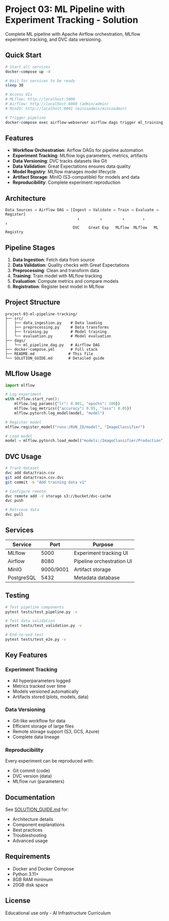 # Project 03: ML Pipeline with Experiment Tracking - Solution

Complete ML pipeline with Apache Airflow orchestration, MLflow experiment tracking, and DVC data versioning.

## Quick Start

```bash
# Start all services
docker-compose up -d

# Wait for services to be ready
sleep 30

# Access UIs
# MLflow: http://localhost:5000
# Airflow: http://localhost:8080 (admin/admin)
# MinIO: http://localhost:9001 (minioadmin/minioadmin)

# Trigger pipeline
docker-compose exec airflow-webserver airflow dags trigger ml_training_pipeline
```

## Features

- **Workflow Orchestration**: Airflow DAGs for pipeline automation
- **Experiment Tracking**: MLflow logs parameters, metrics, artifacts
- **Data Versioning**: DVC tracks datasets like Git
- **Data Validation**: Great Expectations ensures data quality
- **Model Registry**: MLflow manages model lifecycle
- **Artifact Storage**: MinIO (S3-compatible) for models and data
- **Reproducibility**: Complete experiment reproduction

## Architecture

```
Data Sources → Airflow DAG → [Ingest → Validate → Train → Evaluate → Register]
                                ↓         ↓         ↓        ↓          ↓
                              DVC    Great Exp   MLflow  MLflow   ML Registry
```

## Pipeline Stages

1. **Data Ingestion**: Fetch data from source
2. **Data Validation**: Quality checks with Great Expectations
3. **Preprocessing**: Clean and transform data
4. **Training**: Train model with MLflow tracking
5. **Evaluation**: Compute metrics and compare models
6. **Registration**: Register best model in MLflow

## Project Structure

```
project-03-ml-pipeline-tracking/
├── src/
│   ├── data_ingestion.py    # Data loading
│   ├── preprocessing.py     # Data transforms
│   ├── training.py          # Model training
│   └── evaluation.py        # Model evaluation
├── dags/
│   └── ml_pipeline_dag.py   # Airflow DAG
├── docker-compose.yml       # Full stack
├── README.md               # This file
└── SOLUTION_GUIDE.md       # Detailed guide
```

## MLflow Usage

```python
import mlflow

# Log experiment
with mlflow.start_run():
    mlflow.log_params({"lr": 0.001, "epochs": 100})
    mlflow.log_metrics({"accuracy": 0.95, "loss": 0.05})
    mlflow.pytorch.log_model(model, "model")

# Register model
mlflow.register_model("runs:/RUN_ID/model", "ImageClassifier")

# Load model
model = mlflow.pytorch.load_model("models:/ImageClassifier/Production")
```

## DVC Usage

```bash
# Track dataset
dvc add data/train.csv
git add data/train.csv.dvc
git commit -m "Add training data v1"

# Configure remote
dvc remote add -d storage s3://bucket/dvc-cache
dvc push

# Retrieve data
dvc pull
```

## Services

| Service | Port | Purpose |
|---------|------|---------|
| MLflow | 5000 | Experiment tracking UI |
| Airflow | 8080 | Pipeline orchestration UI |
| MinIO | 9000/9001 | Artifact storage |
| PostgreSQL | 5432 | Metadata database |

## Testing

```bash
# Test pipeline components
pytest tests/test_pipeline.py -v

# Test data validation
pytest tests/test_validation.py -v

# End-to-end test
pytest tests/test_e2e.py -v
```

## Key Features

### Experiment Tracking
- All hyperparameters logged
- Metrics tracked over time
- Models versioned automatically
- Artifacts stored (plots, models, data)

### Data Versioning
- Git-like workflow for data
- Efficient storage of large files
- Remote storage support (S3, GCS, Azure)
- Complete data lineage

### Reproducibility
Every experiment can be reproduced with:
- Git commit (code)
- DVC version (data)
- MLflow run (parameters)

## Documentation

See [SOLUTION_GUIDE.md](SOLUTION_GUIDE.md) for:
- Architecture details
- Component explanations
- Best practices
- Troubleshooting
- Advanced usage

## Requirements

- Docker and Docker Compose
- Python 3.11+
- 8GB RAM minimum
- 20GB disk space

## License

Educational use only - AI Infrastructure Curriculum
